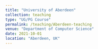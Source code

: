 ```yaml
---
title: "University of Aberdeen"
collection: teaching
type: "UG/PG Course"
permalink: /teaching/Aberdeen-teaching
venue: "Department of Computer Science"
date: 2021-10-01
location: "Aberdeen, UK"
---
```

<!-- 
* 2022 - 2023
  * CS1527 Object Oriented Programming (Course Lead)
  * CS5076 Introduction to Programming (MSc IT, Course Lead)
  * CS5079 Applied Artificial Intelligence (MSc AI, Instructor)
  * CS551J Knowledge Representation and Reasoning (MSc AI, Instructor)
* 2021 - 2022
  * CS1527 Object Oriented Programming (Course Lead)
  * CS551P Advanced Programming (MSc IT, Instructor)
  * CS3033 Artificial Intelligence (Instructor) -->
